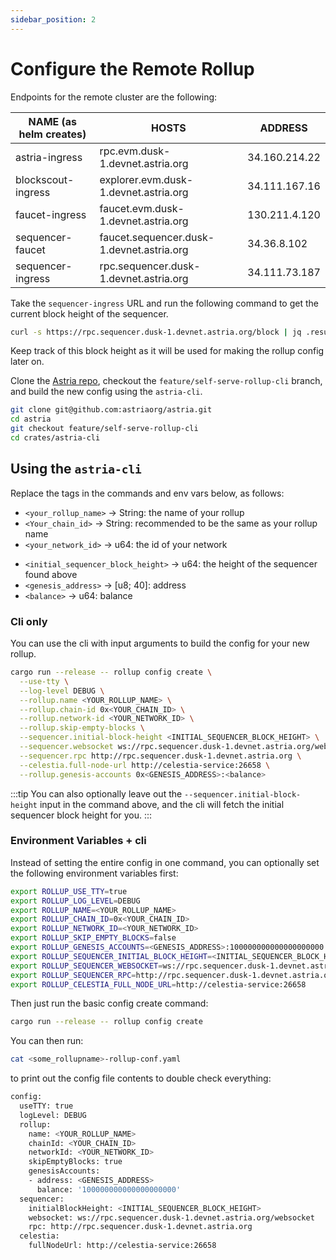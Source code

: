 ```yaml
---
sidebar_position: 2
---
```


# Configure the Remote Rollup

Endpoints for the remote cluster are the following:

| NAME (as helm creates) | HOSTS | ADDRESS |
|----------|--------|---------|
| astria-ingress | rpc.evm.dusk-1.devnet.astria.org | 34.160.214.22 |
| blockscout-ingress | explorer.evm.dusk-1.devnet.astria.org | 34.111.167.16 |
| faucet-ingress | faucet.evm.dusk-1.devnet.astria.org | 130.211.4.120 |
| sequencer-faucet | faucet.sequencer.dusk-1.devnet.astria.org | 34.36.8.102 |
| sequencer-ingress | rpc.sequencer.dusk-1.devnet.astria.org | 34.111.73.187 |

Take the `sequencer-ingress` URL and run the following command to get the
current block height of the sequencer.

<!-- TODO: replace with the cli command -->
```sh
curl -s https://rpc.sequencer.dusk-1.devnet.astria.org/block | jq .result.block.header.height
```

Keep track of this block height as it will be used for making the rollup config
later on.

Clone the [Astria repo](https://github.com/astriaorg/astria/tree/main), checkout
the `feature/self-serve-rollup-cli` branch, and build the new config using the `astria-cli`.

<!-- TODO: update this once the cli in merged -->
```sh
git clone git@github.com:astriaorg/astria.git
cd astria
git checkout feature/self-serve-rollup-cli
cd crates/astria-cli
```
## Using the `astria-cli`

Replace the tags in the commands and env vars below, as follows:
- `<your_rollup_name>`               -> String: the name of your rollup
- `<Your_chain_id>`                -> String: recommended to be the same as your rollup name
- `<your_network_id>`                -> u64: the id of your network
<!-- TODO: potentially remove the line below -->
- `<initial_sequencer_block_height>` -> u64: the height of the sequencer
  found above
- `<genesis_address>`                -> [u8; 40]: address
- `<balance>`                        -> u64: balance

<!-- TODO: add additional comments about how to set each of the above vars -->
### Cli only

You can use the cli with input arguments to build the config for your new rollup.

<!-- TODO: confirm that these are all correct -->
```sh
cargo run --release -- rollup config create \
  --use-tty \
  --log-level DEBUG \
  --rollup.name <YOUR_ROLLUP_NAME> \
  --rollup.chain-id 0x<YOUR_CHAIN_ID> \
  --rollup.network-id <YOUR_NETWORK_ID> \
  --rollup.skip-empty-blocks \
  --sequencer.initial-block-height <INITIAL_SEQUENCER_BLOCK_HEIGHT> \
  --sequencer.websocket ws://rpc.sequencer.dusk-1.devnet.astria.org/websocket \
  --sequencer.rpc http://rpc.sequencer.dusk-1.devnet.astria.org \
  --celestia.full-node-url http://celestia-service:26658 \
  --rollup.genesis-accounts 0x<GENESIS_ADDRESS>:<balance>
```
:::tip
You can also optionally leave out the `--sequencer.initial-block-height` input
in the command above, and the cli will fetch the initial sequencer block height
for you.
:::

### Environment Variables + cli

Instead of setting the entire config in one command, you can optionally set the
following environment variables first:

```bash
export ROLLUP_USE_TTY=true
export ROLLUP_LOG_LEVEL=DEBUG
export ROLLUP_NAME=<YOUR_ROLLUP_NAME>
export ROLLUP_CHAIN_ID=0x<YOUR_CHAIN_ID>
export ROLLUP_NETWORK_ID=<YOUR_NETWORK_ID>
export ROLLUP_SKIP_EMPTY_BLOCKS=false
export ROLLUP_GENESIS_ACCOUNTS=<GENESIS_ADDRESS>:100000000000000000000
export ROLLUP_SEQUENCER_INITIAL_BLOCK_HEIGHT=<INITIAL_SEQUENCER_BLOCK_HEIGHT>
export ROLLUP_SEQUENCER_WEBSOCKET=ws://rpc.sequencer.dusk-1.devnet.astria.org/websocket 
export ROLLUP_SEQUENCER_RPC=http://rpc.sequencer.dusk-1.devnet.astria.org
export ROLLUP_CELESTIA_FULL_NODE_URL=http://celestia-service:26658
```

Then just run the basic config create command:

```sh
cargo run --release -- rollup config create
```

You can then run:

```sh
cat <some_rollupname>-rollup-conf.yaml
```

to print out the config file contents to double check everything:

```sh
config:
  useTTY: true
  logLevel: DEBUG
  rollup:
    name: <YOUR_ROLLUP_NAME>
    chainId: <YOUR_CHAIN_ID>
    networkId: <YOUR_NETWORK_ID>
    skipEmptyBlocks: true
    genesisAccounts:
    - address: <GENESIS_ADDRESS>
      balance: '100000000000000000000'
  sequencer:
    initialBlockHeight: <INITIAL_SEQUENCER_BLOCK_HEIGHT>
    websocket: ws://rpc.sequencer.dusk-1.devnet.astria.org/websocket
    rpc: http://rpc.sequencer.dusk-1.devnet.astria.org
  celestia:
    fullNodeUrl: http://celestia-service:26658
```
